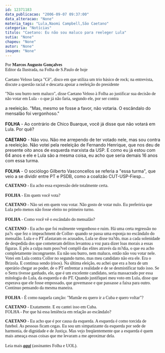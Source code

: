 ```yaml
---
id: 12371183
data_publicacao: "2006-09-07 09:37:00"
data_alteracao: "None"
materia_tags: "Lula,Naomi Campbell,São Caetano"
categoria: "Notícias"
titulo: "Caetano: Eu não sou maluco para reeleger Lula"
sutia: "None"
chapeu: "None"
autor: "None"
imagem: "None"
---
```

<p><span style="font-family: Verdana;">Por <strong>Marcos Augusto Gon&ccedil;alves</strong><br />Editor da Ilustrada, na Folha de S.Paulo de hoje<br /><br />Caetano Veloso lan&ccedil;a "C&ecirc;", disco em que utiliza um trio b&aacute;sico de rock; na entrevista, discute a quest&atilde;o racial e descarta apoiar a reelei&ccedil;&atilde;o do presidente </span></p>

<p><span style="font-family: Verdana;">"N&atilde;o sou burro nem maluco", disse Caetano Veloso &agrave; Folha ao justificar sua decis&atilde;o de n&atilde;o votar em Lula - o que j&aacute; n&atilde;o faria, segundo ele, por ser contra</span></p>

<p>a reelei&ccedil;&atilde;o. "Mas, mesmo se fosse a favor, n&atilde;o votaria. O esc&acirc;ndalo do mensal&atilde;o foi vergonhoso."<br /><br /><strong>FOLHA</strong> - Ao contr&aacute;rio de Chico Buarque, voc&ecirc; j&aacute; disse que n&atilde;o votar&aacute; em Lula. Por qu&ecirc;?<br />&nbsp;<br /><strong>CAETANO</strong> - N&atilde;o vou. N&atilde;o me arrependo de ter votado nele, mas sou contra a reelei&ccedil;&atilde;o. N&atilde;o votei pela reelei&ccedil;&atilde;o de Fernando Henrique, que nos deu de presente oito anos de esquerda marxista da USP. E como eu j&aacute; estou com 64 anos e ele e Lula s&atilde;o a mesma coisa, eu acho que seria demais 16 anos com essa turma.<br /><br /><strong>FOLHA</strong> - O soci&oacute;logo Gilberto Vasconcellos se referia a "essa turma", que veio a se dividir entre PT e PSDB, como a coaliz&atilde;o CUT-USP-Fiesp...</p>

<p><span style="font-family: Verdana;"><strong>CAETANO</strong> - Eu acho essa express&atilde;o dele totalmente certa. <br /><br /><strong>FOLHA</strong> - Em quem voc&ecirc; vota? </span></p>

<p><span style="font-family: Verdana;"><strong>CAETANO</strong> - N&atilde;o sei em quem vou votar. N&atilde;o gosto de votar nulo. Eu preferiria que Lula pelo menos n&atilde;o fosse eleito no primeiro turno.<br /><br /><strong>FOLHA</strong> - Como voc&ecirc; v&ecirc; o esc&acirc;ndalo do mensal&atilde;o? </span></p>

<p><span style="font-family: Verdana;"><strong>CAETANO</strong> - Eu acho que foi realmente vergonhoso e ruim. H&aacute; uma certa regress&atilde;o no pa?s -que fez o impeachment de Collor- quando se passa uma esponja no esc&acirc;ndalo do mensal&atilde;o. Lula e o PT afastaram os acusados, Lula se disse tra?do, mas a cada solenidade de despedida dos que cometeram delitos levantou a voz para dizer loas morais a essas figuras. E p&ocirc;s a culpa num poss?vel compl&ocirc; das elites atrav&eacute;s da m?dia, o que eu acho completamente incongruente. Eu n&atilde;o sou burro, nem maluco, ent&atilde;o n&atilde;o vou votar nele. Votei em Lula contra Collor no segundo turno, mas meu candidato n&atilde;o era ele. Era o Brizola. E continua sendo (risos). Na &uacute;ltima elei&ccedil;&atilde;o, eu achei que era a hora de um oper&aacute;rio chegar ao poder, de o PT enfrentar a realidade e de se desmistificar tudo isso. Se o Serra tivesse ganhado, ele, que &eacute; um excelente candidato, seria massacrado por essa mitologia do Lula, da esquerda e do PT. Quando justifiquei meu voto em Lula, disse que esperava que ele fosse empossado, que governasse e que passasse a faixa para outro. Continuo pensando da mesma maneira. <br /><br /><strong>FOLHA</strong> - &Eacute; como naquela can&ccedil;&atilde;o: "Mam&atilde;e eu quero ir a Cuba e quero voltar"? </span></p>

<p><span style="font-family: Verdana;"><strong>CAETANO</strong> - Exatamente. E eu cantei isso em Cuba. <br />FOLHA - Por que h&aacute; essa leni&ecirc;ncia em rela&ccedil;&atilde;o ao esc&acirc;ndalo? </span></p>

<p><span style="font-family: Verdana;"><strong>CAETANO</strong> - Eu acho que &eacute; por causa da esquerda. A esquerda &eacute; como torcida de futebol. As pessoas ficam cegas. Eu sou um simpatizante da esquerda por sede de harmonia, de dignidade e de Justi&ccedil;a. Mas vejo freq&uuml;entemente que a esquerda &eacute; quem mais amea&ccedil;a essas coisas que me levaram a me aproximar dela.<br /><br />Leia mais <strong><em><a href="http://fivenews.sjcc.com.br/https:/www1.folha.uol.com.br/fsp/ilustrad/fq0709200607.htm" target="_blank" rel="noopener noreferrer">aqui</a></em></strong> (assinantes Folha e UOL).</span></p>
